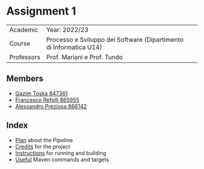 # Assignment 1

||||
| ---- | ---- | ---- |
| Academic | Year: 2022/23 |
| Course | Processo e Sviluppo del Software (Dipartimento di Informatica U14) |
| Professors | Prof. Mariani e Prof. Tundo |

## Members

- [Qazim Toska 847361](https://github.com/qazimtoska)
- [Francesco Refolli 865955](https://github.com/frefolli)
- [Alessandro Preziosa 866142](https://github.com/AAAlessandroP)

## Index

 - [Plan](PIPELINE.md) about the Pipeline
 - [Credits](CREDITS.md) for the project
 - [Instructions](INSTRUCTIONS.md) for running and building
 - [Useful](MAVEN.md) Maven commands and targets